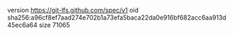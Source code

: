 version https://git-lfs.github.com/spec/v1
oid sha256:a96cf8ef7aad274e702b1a73efa5baca22da0e916bf682acc6aa913d45ec6a64
size 71065
